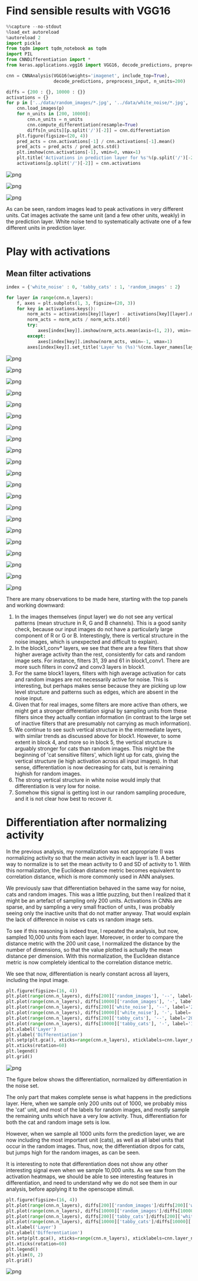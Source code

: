 
# Find sensible results with VGG16


```python
%%capture --no-stdout
%load_ext autoreload
%autoreload 2
import pickle
from tqdm import tqdm_notebook as tqdm
import PIL
from CNNDifferentiation import *
from keras.applications.vgg16 import VGG16, decode_predictions, preprocess_input

cnn = CNNAnalysis(VGG16(weights='imagenet', include_top=True),
                  decode_predictions, preprocess_input, n_units=200)
```


```python
diffs = {200 : {}, 10000 : {}}
activations = {}
for p in ['../data/random_images/*.jpg', '../data/white_noise/*.jpg', '../data/tabby_cats/*.jpg']:
    cnn.load_images(p)
    for n_units in [200, 10000]:
        cnn.n_units = n_units
        cnn.compute_differentiation(resample=True)
        diffs[n_units][p.split('/')[-2]] = cnn.differentiation
    plt.figure(figsize=(20, 4))
    pred_acts = cnn.activations[-1] / cnn.activations[-1].mean()
    pred_acts = pred_acts / pred_acts.std()
    plt.imshow(cnn.activations[-1], vmin=0, vmax=1)
    plt.title('Activations in prediction layer for %s'%(p.split('/')[-2]))
    activations[p.split('/')[-2]] = cnn.activations
```
![png](output_2_13.png)



![png](output_2_14.png)



![png](output_2_15.png)


As can be seen, random images lead to peak activations in very different units. Cat images activate the same unit (and a few other units, weakly) in the prediction layer. White noise tend to systematically activate one of a few different units in prediction layer.

# Play with activations

## Mean filter activations


```python
index = {'white_noise' : 0, 'tabby_cats' : 1, 'random_images' : 2}
```


```python
for layer in range(cnn.n_layers):
    f, axes = plt.subplots(1, 3, figsize=(20, 3))
    for key in activations.keys():
        norm_acts = activations[key][layer] - activations[key][layer].mean()
        norm_acts = norm_acts / norm_acts.std()
        try:
            axes[index[key]].imshow(norm_acts.mean(axis=(1, 2)), vmin=-1, vmax=1)
        except:
            axes[index[key]].imshow(norm_acts, vmin=-1, vmax=1)
        axes[index[key]].set_title('Layer %s (%s)'%(cnn.layer_names[layer], key))
```



![png](output_7_1.png)



![png](output_7_2.png)



![png](output_7_3.png)



![png](output_7_4.png)



![png](output_7_5.png)



![png](output_7_6.png)



![png](output_7_7.png)



![png](output_7_8.png)



![png](output_7_9.png)



![png](output_7_10.png)



![png](output_7_11.png)



![png](output_7_12.png)



![png](output_7_13.png)



![png](output_7_14.png)



![png](output_7_15.png)



![png](output_7_16.png)



![png](output_7_17.png)



![png](output_7_18.png)



![png](output_7_19.png)



![png](output_7_20.png)



![png](output_7_21.png)


There are many observations to be made here, starting with the top panels and working downward:
1. In the images themselves (input layer) we do not see any vertical patterns (mean structure in R, G and B channels). This is a good sanity check, because our input images do not have a particularly large component of R or G or B. Interestingly, there is vertical structure in the noise images, which is unexpected and difficult to explain).
2. In the block1_conv* layers, we see that there are a few filters that show higher average activity than the rest, consistently for cats and random image sets. For instance, filters 31, 39 and 61 in block1_conv1. There are more such filters in conv2 and conv3 layers in block1.
3. For the same block1 layers, filters with high average activation for cats and random images are not necessarily active for noise. This is interesting, but perhaps makes sense because they are picking up low level structure and patterns such as edges, which are absent in the noise input.
4. Given that for real images, some filters are more active than others, we might get a stronger differentiation signal by sampling units from these filters since they actually contian information (in contrast to the large set of inactive filters that are presumably not carrying as much information).
5. We continue to see such vertical structure in the intermediate layers, with similar trends as discussed above for block1. However, to some extent in block 4, and more so in block 5, the vertical structure is arguably stronger for cats than random images. This might be the beginning of 'cat sensitive filters', which light up for cats, giving the vertical structure (ie high activation across all input images). In that sense, differentiation is now decreasing for cats, but is remaining highish for random images.
6. The strong vertical structure in white noise would imply that differentiation is very low for noise.
7. Somehow this signal is getting lost in our random sampling procedure, and it is not clear how best to recover it.

# Differentiation after normalizing activity
In the previous analysis, my normalization was not appropriate (I was normalizing activity so that the mean activity in each layer is 1). A better way to normalize is to set the mean activity to 0 and SD of activity to 1. With this normalization, the Euclidean distance metric becomes equivalent to correlation distance, which is more commonly used in ANN analyses.

We previously saw that differentiation behaved in the same way for noise, cats and random images. This was a little puzzling, but then I realized that it might be an artefact of sampling only 200 units. Activations in CNNs are sparse, and by sampling a very small fraction of units, I was probably seeing only the inactive units that do not matter anyway. That would explain the lack of difference in noise vs cats vs random image sets.

To see if this reasoning is indeed true, I repeated the analysis, but now, sampled 10,000 units from each layer. Moreover, in order to compare the distance metric with the 200 unit case, I normalized the distance by the number of dimensions, so that the value plotted is actually the mean distance per dimension. With this normalization, the Euclidean distance metric is now completely identical to the correlation distance metric.

We see that now, differentiation is nearly constant across all layers, including the input image.


```python
plt.figure(figsize=(16, 4))
plt.plot(range(cnn.n_layers), diffs[200]['random_images'], '--', label='200 random', c='g')
plt.plot(range(cnn.n_layers), diffs[10000]['random_images'], '-', label='10000 random', c='g')
plt.plot(range(cnn.n_layers), diffs[200]['white_noise'], '--', label='200 noise', c='r')
plt.plot(range(cnn.n_layers), diffs[10000]['white_noise'], '-', label='10000 noise', c='r')
plt.plot(range(cnn.n_layers), diffs[200]['tabby_cats'], '--', label='200 cats', c='b')
plt.plot(range(cnn.n_layers), diffs[10000]['tabby_cats'], '-', label='10000 cats', c='b')
plt.xlabel('Layer')
plt.ylabel('Differentiation')
plt.setp(plt.gca(), xticks=range(cnn.n_layers), xticklabels=cnn.layer_names)
plt.xticks(rotation=60)
plt.legend()
plt.grid()
```


![png](output_10_0.png)


The figure below shows the differentiation, normalized by differentiation in the noise set.

The only part that makes complete sense is what happens in the predictions layer. Here, when we sample only 200 units out of 1000, we probably miss the 'cat' unit, and most of the labels for random images, and mostly sample the remaining units which have a very low activity. Thus, differentiation for both the cat and random image sets is low.

However, when we sample all 1000 units form the prediction layer, we are now including the most important unit (cats), as well as all label units that occur in the random images. Thus, now, the differentiation drpos for cats, but jumps high for the random images, as can be seen.

It is interesting to note that differentiation does not show any other interesting signal even when we sample 10,000 units. As we saw from the activation heatmaps, we should be able to see interesting features in differentiation, and need to understand why we do not see them in our analysis, before applying it to the openscope stimuli.


```python
plt.figure(figsize=(16, 4))
plt.plot(range(cnn.n_layers), diffs[200]['random_images']/diffs[200]['white_noise'], '--', label='200 random', c='g')
plt.plot(range(cnn.n_layers), diffs[10000]['random_images']/diffs[10000]['white_noise'], '-', label='10000 random', c='g')
plt.plot(range(cnn.n_layers), diffs[200]['tabby_cats']/diffs[200]['white_noise'], '--', label='200 cats', c='b')
plt.plot(range(cnn.n_layers), diffs[10000]['tabby_cats']/diffs[10000]['white_noise'], '-', label='10000 cats', c='b')
plt.xlabel('Layer')
plt.ylabel('Differentiation')
plt.setp(plt.gca(), xticks=range(cnn.n_layers), xticklabels=cnn.layer_names)
plt.xticks(rotation=60)
plt.legend()
plt.ylim(0, 2)
plt.grid()
```


![png](output_12_0.png)



```python

```
